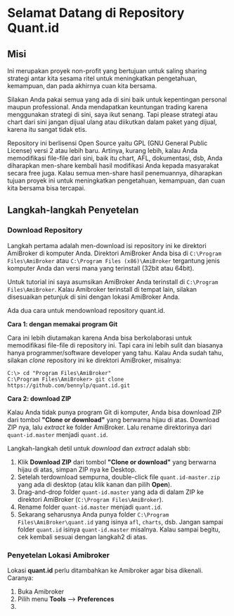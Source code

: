 # Selamat Datang di Repository Quant.id

## Misi

Ini merupakan proyek non-profit yang bertujuan untuk saling sharing
strategi antar kita sesama ritel untuk meningkatkan pengetahuan,
kemampuan, dan pada akhirnya cuan kita bersama. 

Silakan Anda pakai semua yang ada di sini baik untuk kepentingan
personal maupun professional. Anda mendapatkan keuntungan trading
karena menggunakan strategi di sini, saya ikut senang. Tapi please
strategi atau chart dari sini jangan dijual ulang atau diikutkan 
dalam paket yang dijual, karena itu sangat tidak etis. 

Repository ini berlisensi Open Source yaitu GPL (GNU General Public 
License) versi 2 atau lebih baru. Artinya, kurang lebih, kalau Anda 
memodifikasi file-file dari sini, baik itu chart, AFL, dokumentasi, 
dsb, Anda diharapkan men-share kembali hasil modifikasi Anda kepada
masyarakat secara free juga. Kalau semua men-share hasil penemuannya,
diharapkan tujuan proyek ini untuk meningkatkan pengetahuan, kemampuan,
dan cuan kita bersama bisa tercapai.


## Langkah-langkah Penyetelan

### Download Repository

Langkah pertama adalah men-download isi repository ini ke direktori
AmiBroker di komputer Anda. Direktori AmiBroker Anda bisa di 
`C:\Program Files\AmiBroker` atau `C:\Program Files (x86)\AmiBroker`
tergantung jenis komputer Anda dan versi mana yang terinstall (32bit
atau 64bit). 

Untuk tutorial ini saya asumsikan AmiBroker Anda terinstall di
`C:\Program Files\AmiBroker`. Kalau Amibroker terinstall di tempat
lain, silakan disesuaikan petunjuk di sini dengan lokasi AmiBroker Anda. 

Ada dua cara untuk mendownload repository quant.id.

**Cara 1: dengan memakai program Git**

Cara ini lebih diutamakan karena Anda bisa berkolaborasi untuk memodifikasi
file-file di repository ini. Tapi cara ini lebih sulit dan biasanya hanya 
programmer/software developer yang tahu. Kalau Anda sudah tahu, silakan 
_clone_ repository ini ke direktori AmiBroker, misalnya:

```
C:\> cd "Program Files\AmiBroker"
C:\Program Files\AmiBroker> git clone https://github.com/bennylp/quant.id.git 
```

**Cara 2: download ZIP** 

Kalau Anda tidak punya program Git di komputer, Anda bisa download ZIP
dari tombol **"Clone or download"** yang berwarna hijau di atas. Download ZIP nya,
lalu _extract_ ke folder AmiBroker. Lalu rename direktorinya dari 
`quant-id.master` menjadi `quant.id`.

Langkah-langkah detil untuk _download_ dan _extract_ adalah sbb:
1. Klik **Download ZIP** dari tombol **"Clone or download"** yang berwarna hijau
   di atas, simpan ZIP nya ke Desktop.
2. Setelah terdownload sempurna, double-click file `quant.id-master.zip` yang
   ada di desktop (atau klik kanan dan pilih **Open**).
3. Drag-and-drop folder `quant-id.master` yang ada di dalam ZIP ke direktori
   AmiBroker (`C:\Program Files\AmiBroker`).
4. Rename folder `quant-id.master` menjadi `quant.id`.
5. Sekarang seharusnya Anda punya folder `C:\Program Files\AmiBroker\quant.id` 
   yang isinya `afl`, `charts`, dsb. Jangan sampai folder `quant.id`
   isinya `quant-id.master` misalnya. Kalau sampai begitu, cek kembali sesuai 
   dengan langkah2 di atas.


### Penyetelan Lokasi Amibroker

Lokasi **quant.id** perlu ditambahkan ke Amibroker agar bisa dikenali. Caranya:

1. Buka Amibroker
1. Pilih menu **Tools** --> **Preferences**
1. 
